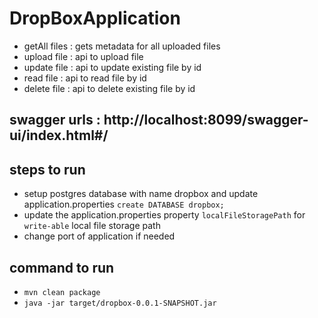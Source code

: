 # DropBoxApplication
- getAll files : gets metadata for all uploaded files
- upload file : api to upload file
- update file : api to update existing file by id
- read file : api to read file by id
- delete file : api to delete existing file by id

## swagger urls : http://localhost:8099/swagger-ui/index.html#/


## steps to run
- setup postgres database with name dropbox and update application.properties `create DATABASE dropbox;`
- update the application.properties property `localFileStoragePath` for `write-able` local file storage path
- change port of application if needed

## command to run
- `mvn clean package`
- `java -jar target/dropbox-0.0.1-SNAPSHOT.jar`

    
